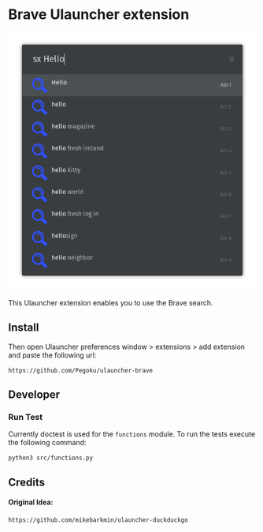 # Brave Ulauncher extension

![Screenshot](screenshot.png)

This Ulauncher extension enables you to use the Brave search.

## Install

Then open Ulauncher preferences window > extensions > add extension and paste the following url:

```
https://github.com/Pegoku/ulauncher-brave
```


## Developer

### Run Test

Currently doctest is used for the `functions` module. To run the tests execute the following command:

```
python3 src/functions.py
``` 
## Credits

#### Original Idea:
```
https://github.com/mikebarkmin/ulauncher-duckduckgo
```